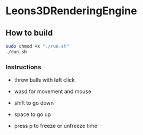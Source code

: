 # Leons3DRenderingEngine

## How to build

```bash
sudo chmod +x "./run.sh"
./run.sh
```
### Instructions

- throw balls with left click

- wasd for movement and mouse

- shift to go down

- space to go up

- press p to freeze or unfreeze time


